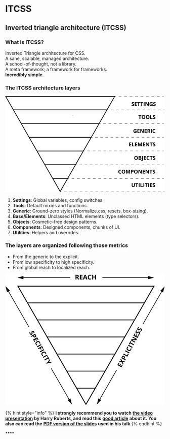 # ITCSS

## Inverted triangle architecture \(ITCSS\)

### What is ITCSS?

Inverted Triangle architecture for CSS.  
A sane, scalable, managed architecture.  
A school-of-thought, not a library.  
A meta framework; a framework for frameworks.  
**Incredibly simple.**

### The ITCSS architecture layers

![The ITCSS architecture layers ](../.gitbook/assets/itcss-layers2.jpg)

1. **Settings**: Global variables, config switches.
2. **Tools**: Default mixins and functions.
3. **Generic**: Ground-zero styles \(Normalize.css, resets, box-sizing\).
4. **Base/Elements**: Unclassed HTML elements \(type selectors\).
5. **Objects**: Cosmetic-free design patterns.
6. **Components**: Designed components, chunks of UI.
7. **Utilities**: Helpers and overrides.

### The layers are organized following those metrics

* From the generic to the explicit.  
* From low specificity to high specificity. 
* From global reach to localized reach.



![The ITCSS metrics organisation](../.gitbook/assets/itcss-key-metrics.jpg)

{% hint style="info" %}
**I strongly recommend you to watch** [**the video presentation**](https://www.youtube.com/watch?v=1OKZOV-iLj4) **by Harry Roberts, and read this** [**good article**](https://www.xfive.co/blog/itcss-scalable-maintainable-css-architecture/) **about it. You also can read the** [**PDF version of the slides**](https://csswizardry.net/talks/2014/11/itcss-dafed.pdf) **used in his talk**
{% endhint %}

\*\*\*\*

